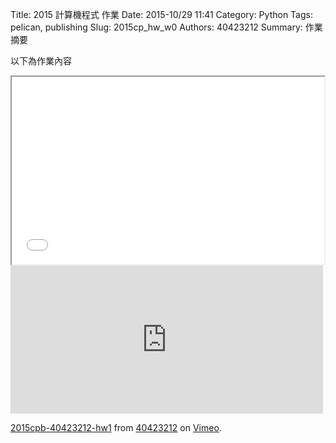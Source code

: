 Title: 2015 計算機程式 作業
Date: 2015-10/29 11:41
Category: Python
Tags: pelican, publishing
Slug: 2015cp_hw_w0
Authors: 40423212
Summary: 作業摘要

以下為作業內容
<iframe src="40423212_cp_w0_p.html" width="500" height="300"></iframe>



<iframe src="https://player.vimeo.com/video/144744342" width="500" height="237" frameborder="0" webkitallowfullscreen mozallowfullscreen allowfullscreen></iframe> <p><a href="https://vimeo.com/144744342">2015cpb-40423212-hw1</a> from <a href="https://vimeo.com/user45523667">40423212</a> on <a href="https://vimeo.com">Vimeo</a>.</p>